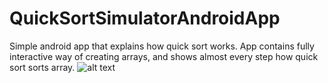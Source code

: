 # QuickSortSimulatorAndroidApp
Simple android app that explains how quick sort works. App contains fully interactive way of creating arrays, and shows almost every step how quick sort sorts array.
![alt text](https://i.ibb.co/ygC5pQw/Screenshot-2022-05-16-220340.jpg)
